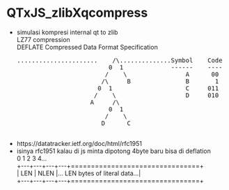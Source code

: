 # QTxJS_zlibXqcompress
<ul>
<li>simulasi kompresi internal qt to zlib </li>
LZ77 compression <br/>
DEFLATE Compressed Data Format Specification <br/>
<pre>
......................    /\..............Symbol    Code  
                         0  1             ------    ----  
                        /    \                A      00   
                       /\     B               B       1   
                      0  1                    C     011   
                     /    \                   D     010   
                    A     /\                              
                         0  1                             
                        /    \                            
                       D      C                           
                                                          
</pre>
<li>https://datatracker.ietf.org/doc/html/rfc1951         </li>    
<li>isinya rfc1951 kalau di js minta dipotong 4byte baru bisa di deflation </li>
  0   1   2   3   4... <br/>
  +---+---+---+---+================================+ <br/>
  |  LEN  | NLEN  |... LEN bytes of literal data...| <br/>
  +---+---+---+---+================================+ <br/>

</ul>
